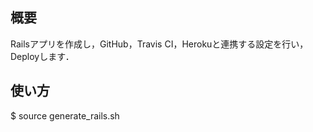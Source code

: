 ## 概要
Railsアプリを作成し，GitHub，Travis CI，Herokuと連携する設定を行い，Deployします．

## 使い方

$ source generate_rails.sh
